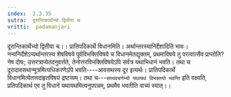 ```yaml
---
index:  2.3.35
sutra:  दूरान्तिकार्थेभ्यो द्वितीया च
vritti:  padamanjari
---
```


दूरान्तिकार्थेभ्यो द्वितीया च।। प्रातिपदिकार्थे विधानमिति। अर्थान्तरस्यानिर्द्देशादिति भावः। नन्वनिर्देशेऽप्यर्थान्तरस्य शेषविषये पूर्वविभक्तिविषये च विधानमेतद्यृक्तम्, प्रथमाविषये तु परत्वात्सैव प्राप्तोति? नेष दोषः; उत्तरत्राप्येतदनुवर्त्तते, तेनोत्तरविभक्तिविषयेऽपि सर्वत्र यथाभिधानं भवति। तथा च दूरादावसथान्मूत्रमित्यधिकरणेऽपि भवति----आवसथस्य दूर इत्यर्थः। प्रातिपदिकार्थे विधानमित्येतत्तदाहृतविषयं द्रष्टव्यम्। तथा च---`सत्त्ववचनेभ्यो यथायथं विभक्तयो भवन्ति` इति वक्ष्यति, प्रतिपदिकार्थ एव तु विधाने यथायथमित्यनुपपन्नम्, प्रथमैव भवतीति वाच्यं स्यात्।।
